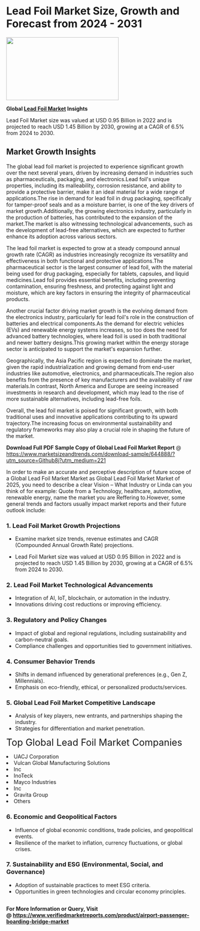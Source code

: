 <H1>Lead Foil Market Size, Growth and Forecast from 2024 - 2031</H1><img class="aligncenter size-medium wp-image-584254" src="https://thirdeyenews.in/wp-content/uploads/2024/09/Global-Market-Research-300x168.jpeg" alt="" width="300" height="168" /><p><strong>Global&nbsp;<a href="https://www.marketsizeandtrends.com/download-sample/644888/?utm_source=Github8j?utm_medium=221">Lead Foil Market</a> Insights</strong></p><p>Lead Foil Market size was valued at USD 0.95 Billion in 2022 and is projected to reach USD 1.45 Billion by 2030, growing at a CAGR of 6.5% from 2024 to 2030.</p><p><h2>Market Growth Insights</h2> <p>The global lead foil market is projected to experience significant growth over the next several years, driven by increasing demand in industries such as pharmaceuticals, packaging, and electronics.Lead foil's unique properties, including its malleability, corrosion resistance, and ability to provide a protective barrier, make it an ideal material for a wide range of applications.The rise in demand for lead foil in drug packaging, specifically for tamper-proof seals and as a moisture barrier, is one of the key drivers of market growth.Additionally, the growing electronics industry, particularly in the production of batteries, has contributed to the expansion of the market.The market is also witnessing technological advancements, such as the development of lead-free alternatives, which are expected to further enhance its adoption across various sectors.</p> <p>The lead foil market is expected to grow at a steady compound annual growth rate (CAGR) as industries increasingly recognize its versatility and effectiveness in both functional and protective applications.The pharmaceutical sector is the largest consumer of lead foil, with the material being used for drug packaging, especially for tablets, capsules, and liquid medicines.Lead foil provides essential benefits, including preventing contamination, ensuring freshness, and protecting against light and moisture, which are key factors in ensuring the integrity of pharmaceutical products.</p> <p>Another crucial factor driving market growth is the evolving demand from the electronics industry, particularly for lead foil's role in the construction of batteries and electrical components.As the demand for electric vehicles (EVs) and renewable energy systems increases, so too does the need for advanced battery technologies, where lead foil is used in both traditional and newer battery designs.This growing market within the energy storage sector is anticipated to support the market's expansion further.</p> <p>Geographically, the Asia Pacific region is expected to dominate the market, given the rapid industrialization and growing demand from end-user industries like automotive, electronics, and pharmaceuticals.The region also benefits from the presence of key manufacturers and the availability of raw materials.In contrast, North America and Europe are seeing increased investments in research and development, which may lead to the rise of more sustainable alternatives, including lead-free foils.</p> <p>Overall, the lead foil market is poised for significant growth, with both traditional uses and innovative applications contributing to its upward trajectory.The increasing focus on environmental sustainability and regulatory frameworks may also play a crucial role in shaping the future of the market.</p> <p><span class=""><strong>Download Full PDF Sample Copy of Global Lead Foil Market Report</strong> @ <a href="https://www.marketsizeandtrends.com/download-sample/644888/?utm_source=Github8j?utm_medium=221" target="_blank">https://www.marketsizeandtrends.com/download-sample/644888/?utm_source=Github8j?utm_medium=221</a></span></p><p>In order to make an accurate and perceptive description of future scope of a Global&nbsp;Lead Foil Market Market as Global&nbsp;Lead Foil Market Market of 2025, you need to describe a clear Vision &ndash; What Industry or Linda can you think of for example: Quote from a Technology, healthcare, automotive, renewable energy, name the market you are Reffering to.However, some general trends and factors usually impact market reports and their future outlook include:</p><h3>1.&nbsp;<strong>Lead Foil Market Growth Projections</strong></h3><ul><li>Examine market size trends, revenue estimates and CAGR (Compounded Annual Growth Rate) projections.</li><li><p>Lead Foil Market size was valued at USD 0.95 Billion in 2022 and is projected to reach USD 1.45 Billion by 2030, growing at a CAGR of 6.5% from 2024 to 2030.</p></li></ul><h3>2.&nbsp;<strong>Lead Foil Market Technological Advancements</strong></h3><ul><li>Integration of AI, IoT, blockchain, or automation in the industry.</li><li>Innovations driving cost reductions or improving efficiency.</li></ul><h3>3.&nbsp;<strong>Regulatory and Policy Changes</strong></h3><ul><li>Impact of global and regional regulations, including sustainability and carbon-neutral goals.</li><li>Compliance challenges and opportunities tied to government initiatives.</li></ul><h3>4.&nbsp;<strong>Consumer Behavior Trends</strong></h3><ul><li>Shifts in demand influenced by generational preferences (e.g., Gen Z, Millennials).</li><li>Emphasis on eco-friendly, ethical, or personalized products/services.</li></ul><h3>5.&nbsp;<strong>Global Lead Foil Market Competitive Landscape</strong></h3><ul><li>Analysis of key players, new entrants, and partnerships shaping the industry.</li><li>Strategies for differentiation and market penetration.</li></ul><p data-pm-slice="1 1 []"><span style="color: inherit; font-family: inherit; font-size: 25px;">Top Global Lead Foil Market Companies</span></p><div class="" data-test-id=""><p><li> UACJ Corporation</li><li> Vulcan Global Manufacturing Solutions</li><li> Inc</li><li> InoTeck</li><li> Mayco Industries</li><li> Inc</li><li> Gravita Group</li><li> Others</li></p></div><h3>6.&nbsp;<strong>Economic and Geopolitical Factors</strong></h3><ul><li>Influence of global economic conditions, trade policies, and geopolitical events.</li><li>Resilience of the market to inflation, currency fluctuations, or global crises.</li></ul><h3>7.&nbsp;<strong>Sustainability and ESG (Environmental, Social, and Governance)</strong></h3><ul><li>Adoption of sustainable practices to meet ESG criteria.</li><li>Opportunities in green technologies and circular economy principles.</li></ul><h2><strong style="font-size: 14px;">For More Information or Query, Visit @&nbsp;</strong><a style="background-color: #ffffff; font-size: 14px;" href="https://www.marketsizeandtrends.com/report/lead-foil-market/" target="_blank">https://www.verifiedmarketreports.com/product/airport-passenger-boarding-bridge-market</a></h2>